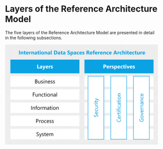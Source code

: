 # Layers of the Reference Architecture Model #

The five layers of the Reference Architecture Model are presented in detail in the following subsections.

![Overview IDS Reference Architecture Model](../media/image11.png)
